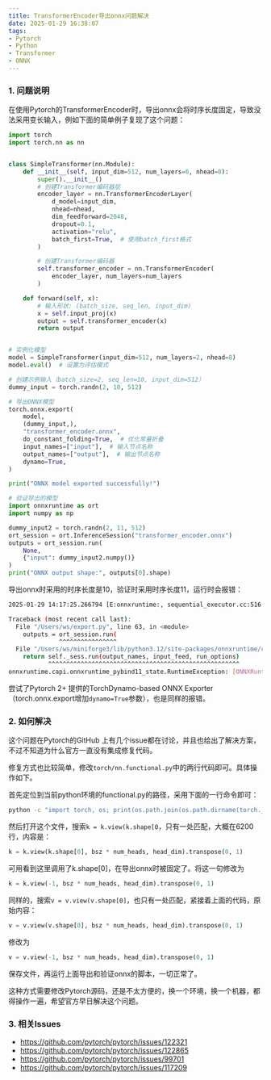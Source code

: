 ```yaml
---
title: TransformerEncoder导出onnx问题解决
date: 2025-01-29 16:38:07
tags:
- Pytorch
- Python
- Transformer
- ONNX
---
```

### 1. 问题说明
在使用Pytorch的TransformerEncoder时，导出onnx会将时序长度固定，导致没法采用变长输入，例如下面的简单例子复现了这个问题：
```python
import torch
import torch.nn as nn


class SimpleTransformer(nn.Module):
    def __init__(self, input_dim=512, num_layers=6, nhead=8):
        super().__init__()
        # 创建Transformer编码器层
        encoder_layer = nn.TransformerEncoderLayer(
            d_model=input_dim,
            nhead=nhead,
            dim_feedforward=2048,
            dropout=0.1,
            activation="relu",
            batch_first=True,  # 使用batch_first格式
        )

        # 创建Transformer编码器
        self.transformer_encoder = nn.TransformerEncoder(
            encoder_layer, num_layers=num_layers
        )

    def forward(self, x):
        # 输入形状: (batch_size, seq_len, input_dim)
        x = self.input_proj(x)
        output = self.transformer_encoder(x)
        return output


# 实例化模型
model = SimpleTransformer(input_dim=512, num_layers=2, nhead=8)
model.eval()  # 设置为评估模式

# 创建示例输入（batch_size=2, seq_len=10, input_dim=512）
dummy_input = torch.randn(2, 10, 512)

# 导出ONNX模型
torch.onnx.export(
    model,
    (dummy_input,),
    "transformer_encoder.onnx",
    do_constant_folding=True,  # 优化常量折叠
    input_names=["input"],  # 输入节点名称
    output_names=["output"],  # 输出节点名称
    dynamo=True,
)

print("ONNX model exported successfully!")

# 验证导出的模型
import onnxruntime as ort
import numpy as np

dummy_input2 = torch.randn(2, 11, 512)
ort_session = ort.InferenceSession("transformer_encoder.onnx")
outputs = ort_session.run(
    None,
    {"input": dummy_input2.numpy()}
)
print("ONNX output shape:", outputs[0].shape)
```
导出onnx时采用的时序长度是10，验证时采用时序长度11，运行时会报错：
```bash
2025-01-29 14:17:25.266794 [E:onnxruntime:, sequential_executor.cc:516 ExecuteKernel] Non-zero status code returned while running Reshape node. Name:'/transformer_encoder/layers.0/self_attn/Reshape_4' Status Message: /Users/runner/work/1/s/onnxruntime/core/providers/cpu/tensor/reshape_helper.h:47 onnxruntime::ReshapeHelper::ReshapeHelper(const onnxruntime::TensorShape &, onnxruntime::TensorShapeVector &, bool) input_shape_size == size was false. The input tensor cannot be reshaped to the requested shape. Input shape:{11,2,512}, requested shape:{10,16,64}

Traceback (most recent call last):
  File "/Users/ws/export.py", line 63, in <module>
    outputs = ort_session.run(
              ^^^^^^^^^^^^^^^^
  File "/Users/ws/miniforge3/lib/python3.12/site-packages/onnxruntime/capi/onnxruntime_inference_collection.py", line 266, in run
    return self._sess.run(output_names, input_feed, run_options)
           ^^^^^^^^^^^^^^^^^^^^^^^^^^^^^^^^^^^^^^^^^^^^^^^^^^^^^
onnxruntime.capi.onnxruntime_pybind11_state.RuntimeException: [ONNXRuntimeError] : 6 : RUNTIME_EXCEPTION : Non-zero status code returned while running Reshape node. Name:'/transformer_encoder/layers.0/self_attn/Reshape_4' Status Message: /Users/runner/work/1/s/onnxruntime/core/providers/cpu/tensor/reshape_helper.h:47 onnxruntime::ReshapeHelper::ReshapeHelper(const onnxruntime::TensorShape &, onnxruntime::TensorShapeVector &, bool) input_shape_size == size was false. The input tensor cannot be reshaped to the requested shape. Input shape:{11,2,512}, requested shape:{10,16,64}
```

尝试了Pytorch 2+ 提供的TorchDynamo-based ONNX Exporter（torch.onnx.export增加`dynamo=True`参数），也是同样的报错。

### 2. 如何解决
这个问题在Pytorch的GitHub 上有几个issue都在讨论，并且也给出了解决方案，不过不知道为什么官方一直没有集成修复代码。

修复方式也比较简单，修改`torch/nn.functional.py`中的两行代码即可。具体操作如下。

首先定位到当前python环境的functional.py的路径，采用下面的一行命令即可：
```bash
python -c "import torch, os; print(os.path.join(os.path.dirname(torch.__file__), 'nn', 'functional.py'))"
```
然后打开这个文件，搜索`k = k.view(k.shape[0`，只有一处匹配，大概在6200行，内容是：
```python
k = k.view(k.shape[0], bsz * num_heads, head_dim).transpose(0, 1)
```
可用看到这里调用了k.shape[0]，在导出onnx时被固定了。将这一句修改为
```python
k = k.view(-1, bsz * num_heads, head_dim).transpose(0, 1)
```

同样的，搜索`v = v.view(v.shape[0]`，也只有一处匹配，紧接着上面的代码，原始内容：
```python
v = v.view(v.shape[0], bsz * num_heads, head_dim).transpose(0, 1)
```
修改为
```python
v = v.view(-1, bsz * num_heads, head_dim).transpose(0, 1)
```

保存文件，再运行上面导出和验证onnx的脚本，一切正常了。

这种方式需要修改Pytorch源码，还是不太方便的，换一个环境，换一个机器，都得操作一遍，希望官方早日解决这个问题。

### 3. 相关Issues
+ <https://github.com/pytorch/pytorch/issues/122321>
+ https://github.com/pytorch/pytorch/issues/122865
+ https://github.com/pytorch/pytorch/issues/99701
+ https://github.com/pytorch/pytorch/issues/117209
